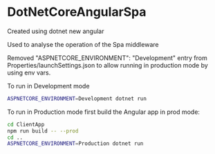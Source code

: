 # DotNetCoreAngularSpa

Created using dotnet new angular

Used to analyse the operation of the Spa middleware

Removed "ASPNETCORE_ENVIRONMENT": "Development" entry from Properties/launchSettings.json to allow running in production mode by using env vars.

To run in Development mode

```sh
ASPNETCORE_ENVIRONMENT=Development dotnet run
```

To run in Production mode first build the Angular app in prod mode:

```sh
cd ClientApp
npm run build -- --prod
cd ..
ASPNETCORE_ENVIRONMENT=Production dotnet run
```
